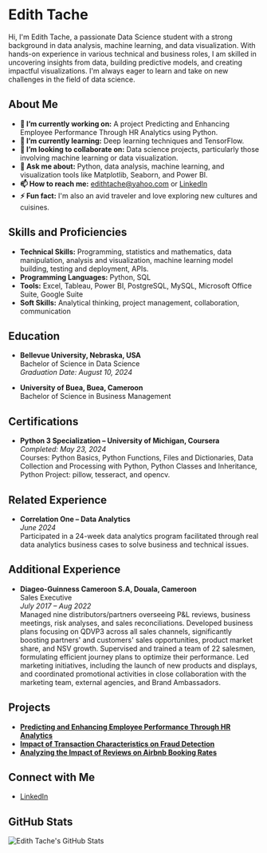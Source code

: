 # Edith Tache

Hi, I'm Edith Tache, a passionate Data Science student with a strong background in data analysis, machine learning, and data visualization. With hands-on experience in various technical and business roles, I am skilled in uncovering insights from data, building predictive models, and creating impactful visualizations. I'm always eager to learn and take on new challenges in the field of data science.

## About Me
- **🔭 I’m currently working on:** A project Predicting and Enhancing Employee Performance Through HR Analytics using Python.
- **🌱 I’m currently learning:** Deep learning techniques and TensorFlow.
- **👯 I’m looking to collaborate on:** Data science projects, particularly those involving machine learning or data visualization.
- **💬 Ask me about:** Python, data analysis, machine learning, and visualization tools like Matplotlib, Seaborn, and Power BI.
- **📫 How to reach me:** edithtache@yahoo.com or [LinkedIn](https://www.linkedin.com/in/edith-tache-1b0179151?trk=contact-info)
- **⚡ Fun fact:** I'm also an avid traveler and love exploring new cultures and cuisines.

## Skills and Proficiencies
- **Technical Skills:** Programming, statistics and mathematics, data manipulation, analysis and visualization, machine learning model building, testing and deployment, APIs.
- **Programming Languages:** Python, SQL
- **Tools:** Excel, Tableau, Power BI, PostgreSQL, MySQL, Microsoft Office Suite, Google Suite
- **Soft Skills:** Analytical thinking, project management, collaboration, communication

## Education
- **Bellevue University, Nebraska, USA**  
  Bachelor of Science in Data Science  
  *Graduation Date: August 10, 2024*

- **University of Buea, Buea, Cameroon**  
  Bachelor of Science in Business Management  

## Certifications
- **Python 3 Specialization – University of Michigan, Coursera**  
  *Completed: May 23, 2024*  
  Courses: Python Basics, Python Functions, Files and Dictionaries, Data Collection and Processing with Python, Python Classes and Inheritance, Python Project: pillow, tesseract, and opencv.

## Related Experience
- **Correlation One – Data Analytics**  
  *June 2024*  
  Participated in a 24-week data analytics program facilitated through real data analytics business cases to solve business and technical issues.

## Additional Experience
- **Diageo-Guinness Cameroon S.A, Douala, Cameroon**  
  Sales Executive  
  *July 2017 – Aug 2022*  
  Managed nine distributors/partners overseeing P&L reviews, business meetings, risk analyses, and sales reconciliations. Developed business plans focusing on QDVP3 across all sales channels, significantly boosting partners' and customers' sales opportunities, product market share, and NSV growth. Supervised and trained a team of 22 salesmen, formulating efficient journey plans to optimize their performance. Led marketing initiatives, including the launch of new products and displays, and coordinated promotional activities in close collaboration with the marketing team, external agencies, and Brand Ambassadors.

## Projects
- **[Predicting and Enhancing Employee Performance Through HR Analytics](https://github.com/EdithTache/My-portfollo/blob/main/Project%201.md)**
- **[Impact of Transaction Characteristics on Fraud Detection](https://github.com/EdithTache/My-portfollo/blob/main/Project%202.md)**
- **[Analyzing the Impact of Reviews on Airbnb Booking Rates](https://github.com/EdithTache/My-portfollo/blob/main/Project%203.md)**

## Connect with Me
- [LinkedIn](https://www.linkedin.com/in/edith-tache-1b0179151?trk=contact-info)
   
## GitHub Stats
![Edith Tache's GitHub Stats](https://github-readme-stats.vercel.app/api?username=edithtache&show_icons=true&theme=radical)
